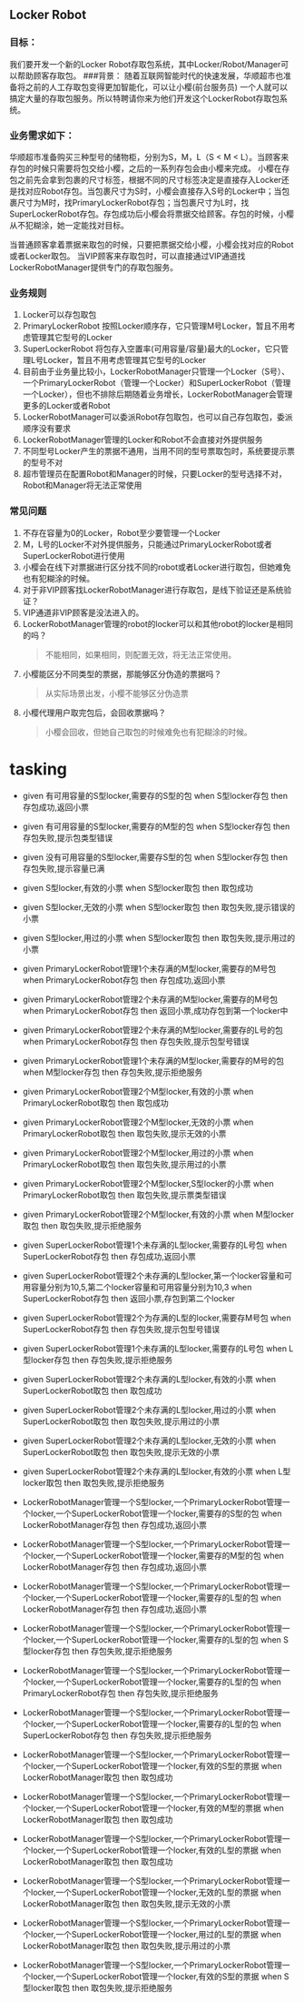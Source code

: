## Locker Robot

### 目标：
我们要开发一个新的Locker Robot存取包系统，其中Locker/Robot/Manager可以帮助顾客存取包。
###背景：
随着互联网智能时代的快速发展，华顺超市也准备将之前的人工存取包变得更加智能化，可以让小樱(前台服务员) 一个人就可以搞定大量的存取包服务。所以特聘请你来为他们开发这个LockerRobot存取包系统。

### 业务需求如下：
华顺超市准备购买三种型号的储物柜，分别为S，M，L（S < M < L）。当顾客来存包的时候只需要将包交给小樱，之后的一系列存包会由小樱来完成。
小樱在存包之前先会拿到包裹的尺寸标签，根据不同的尺寸标签决定是直接存入Locker还是找对应Robot存包。当包裹尺寸为S时，小樱会直接存入S号的Locker中；当包裹尺寸为M时，找PrimaryLockerRobot存包；当包裹尺寸为L时，找SuperLockerRobot存包。存包成功后小樱会将票据交给顾客。存包的时候，小樱从不犯糊涂，她一定能找对目标。

当普通顾客拿着票据来取包的时候，只要把票据交给小樱，小樱会找对应的Robot或者Locker取包。
当VIP顾客来存取包时，可以直接通过VIP通道找LockerRobotManager提供专门的存取包服务。

### 业务规则
1. Locker可以存包取包
2. PrimaryLockerRobot 按照Locker顺序存，它只管理M号Locker，暂且不用考虑管理其它型号的Locker
3. SuperLockerRobot 将包存入空置率(可用容量/容量)最大的Locker，它只管理L号Locker，暂且不用考虑管理其它型号的Locker
4. 目前由于业务量比较小，LockerRobotManager只管理一个Locker（S号）、一个PrimaryLockerRobot（管理一个Locker）和SuperLockerRobot（管理一个Locker），但也不排除后期随着业务增长，LockerRobotManager会管理更多的Locker或者Robot
5. LockerRobotManager可以委派Robot存包取包，也可以自己存包取包，委派顺序没有要求
6. LockerRobotManager管理的Locker和Robot不会直接对外提供服务
7. 不同型号Locker产生的票据不通用，当用不同的型号票取包时，系统要提示票的型号不对
8. 超市管理员在配置Robot和Manager的时候，只要Locker的型号选择不对，Robot和Manager将无法正常使用


### 常见问题
1. 不存在容量为0的Locker，Robot至少要管理一个Locker
2. M，L号的Locker不对外提供服务，只能通过PrimaryLockerRobot或者SuperLockerRobot进行使用
3. 小樱会在线下对票据进行区分找不同的robot或者Locker进行取包，但她难免也有犯糊涂的时候。
4. 对于非VIP顾客找LockerRobotManager进行存取包，是线下验证还是系统验证？
5. VIP通道非VIP顾客是没法进入的。
6. LockerRobotManager管理的robot的locker可以和其他robot的locker是相同的吗？
    >不能相同，如果相同，则配置无效，将无法正常使用。
7. 小樱能区分不同类型的票据，那能够区分伪造的票据吗？
    >从实际场景出发，小樱不能够区分伪造票
8. 小樱代理用户取完包后，会回收票据吗？
    >小樱会回收，但她自己取包的时候难免也有犯糊涂的时候。

# tasking

- given 有可用容量的S型locker,需要存的S型的包 when S型locker存包 then 存包成功,返回小票
- given 有可用容量的S型locker,需要存的M型的包 when S型locker存包 then 存包失败,提示包类型错误
- given 没有可用容量的S型locker,需要存S型的包 when S型locker存包 then 存包失败,提示容量已满

- given S型locker,有效的小票 when S型locker取包 then 取包成功
- given S型locker,无效的小票 when S型locker取包 then 取包失败,提示错误的小票
- given S型locker,用过的小票 when S型locker取包 then 取包失败,提示用过的小票

- given PrimaryLockerRobot管理1个未存满的M型locker,需要存的M号包 when PrimaryLockerRobot存包 then 存包成功,返回小票
- given PrimaryLockerRobot管理2个未存满的M型locker,需要存的M号包 when PrimaryLockerRobot存包 then 返回小票,成功存包到第一个locker中
- given PrimaryLockerRobot管理2个未存满的M型locker,需要存的L号的包 when PrimaryLockerRobot存包 then 存包失败,提示包型号错误
- given PrimaryLockerRobot管理1个未存满的M型locker,需要存的M号的包 when M型locker存包 then 存包失败,提示拒绝服务

- given PrimaryLockerRobot管理2个M型locker,有效的小票 when PrimaryLockerRobot取包 then 取包成功
- given PrimaryLockerRobot管理2个M型locker,无效的小票 when PrimaryLockerRobot取包 then 取包失败,提示无效的小票
- given PrimaryLockerRobot管理2个M型locker,用过的小票 when PrimaryLockerRobot取包 then 取包失败,提示用过的小票
- given PrimaryLockerRobot管理2个M型locker,S型locker的小票 when PrimaryLockerRobot取包 then 取包失败,提示票类型错误
- given PrimaryLockerRobot管理2个M型locker,有效的小票 when M型locker取包 then 取包失败,提示拒绝服务

- given SuperLockerRobot管理1个未存满的L型locker,需要存的L号包 when SuperLockerRobot存包 then 存包成功,返回小票
- given SuperLockerRobot管理2个未存满的L型locker,第一个locker容量和可用容量分别为10,5,第二个locker容量和可用容量分别为10,3 when SuperLockerRobot存包 then 返回小票,存包到第二个locker
- given SuperLockerRobot管理2个为存满的L型的locker,需要存M号包 when SuperLockerRobot存包 then 存包失败,提示包型号错误
- given SuperLockerRobot管理1个未存满的L型locker,需要存的L号包 when L型locker存包 then 存包失败,提示拒绝服务

- given SuperLockerRobot管理2个未存满的L型locker,有效的小票 when SuperLockerRobot取包 then 取包成功
- given SuperLockerRobot管理2个未存满的L型locker,用过的小票 when SuperLockerRobot取包 then 取包失败,提示用过的小票
- given SuperLockerRobot管理2个未存满的L型locker,无效的小票 when SuperLockerRobot取包 then 取包失败,提示无效的小票
- given SuperLockerRobot管理2个未存满的L型locker,有效的小票 when L型locker取包 then 取包失败,提示拒绝服务


- LockerRobotManager管理一个S型locker,一个PrimaryLockerRobot管理一个locker,一个SuperLockerRobot管理一个locker,需要存的S型的包 when LockerRobotManager存包 then 存包成功,返回小票
- LockerRobotManager管理一个S型locker,一个PrimaryLockerRobot管理一个locker,一个SuperLockerRobot管理一个locker,需要存的M型的包 when LockerRobotManager存包 then 存包成功,返回小票
- LockerRobotManager管理一个S型locker,一个PrimaryLockerRobot管理一个locker,一个SuperLockerRobot管理一个locker,需要存的L型的包 when LockerRobotManager存包 then 存包成功,返回小票
- LockerRobotManager管理一个S型locker,一个PrimaryLockerRobot管理一个locker,一个SuperLockerRobot管理一个locker,需要存的L型的包 when S型locker存包 then 存包失败,提示拒绝服务
- LockerRobotManager管理一个S型locker,一个PrimaryLockerRobot管理一个locker,一个SuperLockerRobot管理一个locker,需要存的L型的包 when PrimaryLockerRobot存包 then 存包失败,提示拒绝服务
- LockerRobotManager管理一个S型locker,一个PrimaryLockerRobot管理一个locker,一个SuperLockerRobot管理一个locker,需要存的L型的包 when SuperLockerRobot存包 then 存包失败,提示拒绝服务


- LockerRobotManager管理一个S型locker,一个PrimaryLockerRobot管理一个locker,一个SuperLockerRobot管理一个locker,有效的S型的票据 when LockerRobotManager取包 then 取包成功
- LockerRobotManager管理一个S型locker,一个PrimaryLockerRobot管理一个locker,一个SuperLockerRobot管理一个locker,有效的M型的票据 when LockerRobotManager取包 then 取包成功
- LockerRobotManager管理一个S型locker,一个PrimaryLockerRobot管理一个locker,一个SuperLockerRobot管理一个locker,有效的L型的票据 when LockerRobotManager取包 then 取包成功
- LockerRobotManager管理一个S型locker,一个PrimaryLockerRobot管理一个locker,一个SuperLockerRobot管理一个locker,无效的L型的票据 when LockerRobotManager取包 then 取包失败,提示无效的小票
- LockerRobotManager管理一个S型locker,一个PrimaryLockerRobot管理一个locker,一个SuperLockerRobot管理一个locker,用过的L型的票据 when LockerRobotManager取包 then 取包失败,提示用过的小票
- LockerRobotManager管理一个S型locker,一个PrimaryLockerRobot管理一个locker,一个SuperLockerRobot管理一个locker,有效的S型的票据 when S型locker取包 then 取包失败,提示拒绝服务


 
